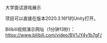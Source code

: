 大学面试游戏展示

项目可以直接在版本2020.3.16f1的Unity打开。

Bilibili视频演示网址（1分钟13秒）：https://www.bilibili.com/video/BV1JY4y1b7gF/
